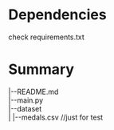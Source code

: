 # Dependencies
check requirements.txt
# Summary
|--README.md \
|--main.py \
|--dataset \
| |--medals.csv //just for test 
